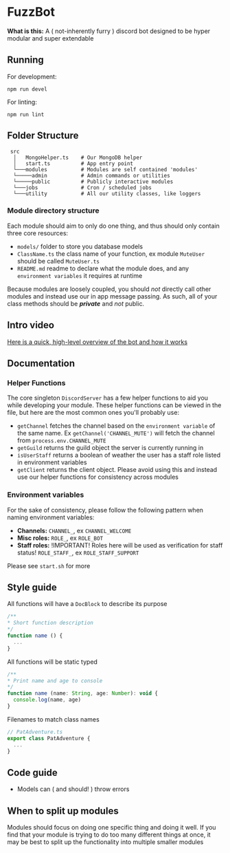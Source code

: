 # FuzzBot

**What is this:**
A ( not-inherently furry ) discord bot designed to be hyper modular and super extendable
  
## Running
For development:
```
npm run devel
```

For linting:
```
npm run lint
```

## Folder Structure
```
 src
  │   MongoHelper.ts    # Our MongoDB helper
  │   start.ts          # App entry point
  └───modules           # Modules are self contained 'modules'
  └─────admin           # Admin commands or utilities
  └─────public          # Publicly interactive modules
  └───jobs              # Cron / scheduled jobs
  └───utility           # All our utility classes, like loggers

```

### Module directory structure
Each module should aim to only do one thing, and thus should only contain three core resources:
* `models/` folder to store you database models
* `ClassName.ts` the class name of your function, ex module `MuteUser` should be called `MuteUser.ts`
* `README.md` readme to declare what the module does, and any `environment variables` it requires at runtime

Because modules are loosely coupled, you should *not* directly call other modules and instead use our in app message passing. As such, all of your class methods should be ***private*** and *not* public.

## Intro video
[Here is a quick, high-level overview of the bot and how it works](https://youtu.be/QbTXkXg0DhU)

## Documentation
### Helper Functions
The core singleton `DiscordServer` has a few helper functions to aid you while developing your module. These helper functions can be viewed in the file, but here are the most common ones you'll probably use:
- `getChannel` fetches the channel based on the `environment variable` of the same name. Ex `getChannel('CHANNEL_MUTE')` will fetch the channel from `process.env.CHANNEL_MUTE`
- `getGuild` returns the guild object the server is currently running in
- `isUserStaff` returns a boolean of weather the user has a staff role listed in environment variables
- `getClient` returns the client object. Please avoid using this and instead use our helper functions for consistency across modules

### Environment variables
For the sake of consistency, please follow the following pattern when naming environment variables:

- **Channels:** `CHANNEL_`, ex `CHANNEL_WELCOME`
- **Misc roles:** `ROLE_`, ex `ROLE_BOT`
- **Staff roles:** !IMPORTANT! Roles here will be used as verification for staff status! `ROLE_STAFF_`, ex `ROLE_STAFF_SUPPORT`

Please see `start.sh` for more

## Style guide
All functions will have a `DocBlock` to describe its purpose
```js
/**
* Short function description
*/
function name () {
  ...
}
```

All functions will be static typed
```js
/**
* Print name and age to console
*/
function name (name: String, age: Number): void {
  console.log(name, age)
}
```

Filenames to match class names
```js
// PatAdventure.ts
export class PatAdventure {
  ...
}
```

## Code guide
* Models can ( and should! ) throw errors

## When to split up modules
Modules should focus on doing one specific thing and doing it well. If you find that your module is trying to do too many different things at once, it may be best to split up the functionality into multiple smaller modules
